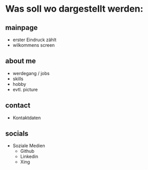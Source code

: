 # Was soll wo dargestellt werden:

## mainpage

- erster Eindruck zählt
- wilkommens screen

## about me

- werdegang / jobs
- skills
- hobby
- evtl. picture

## contact

- Kontaktdaten

## socials

- Soziale Medien
    - Github
    - Linkedin
    - Xing